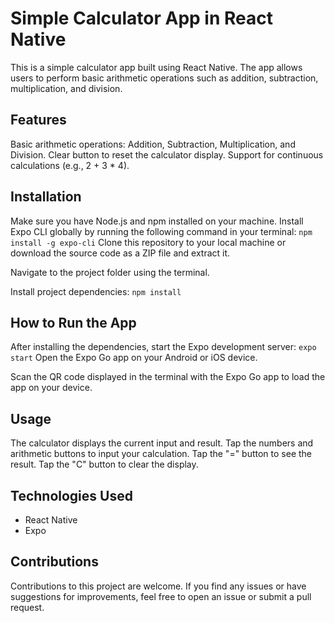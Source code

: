 # Simple Calculator App in React Native
This is a simple calculator app built using React Native. The app allows users to perform basic arithmetic operations such as addition, subtraction, multiplication, and division.


## Features
Basic arithmetic operations: Addition, Subtraction, Multiplication, and Division.
Clear button to reset the calculator display.
Support for continuous calculations (e.g., 2 + 3 * 4).
## Installation
Make sure you have Node.js and npm installed on your machine.
Install Expo CLI globally by running the following command in your terminal:
```npm install -g expo-cli```
Clone this repository to your local machine or download the source code as a ZIP file and extract it.

Navigate to the project folder using the terminal.

Install project dependencies:
```npm install```
## How to Run the App
After installing the dependencies, start the Expo development server:
```expo start```
Open the Expo Go app on your Android or iOS device.

Scan the QR code displayed in the terminal with the Expo Go app to load the app on your device.

## Usage
The calculator displays the current input and result.
Tap the numbers and arithmetic buttons to input your calculation.
Tap the "=" button to see the result.
Tap the "C" button to clear the display.
## Technologies Used
- React Native
- Expo

## Contributions
Contributions to this project are welcome. If you find any issues or have suggestions for improvements, feel free to open an issue or submit a pull request.
